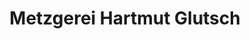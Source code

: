---
title: "Metzgerei Hartmut Glutsch"
url: /eggenstein-leopoldshafen/metzgerei-hartmut-glutsch/
shop: Metzgerei
---